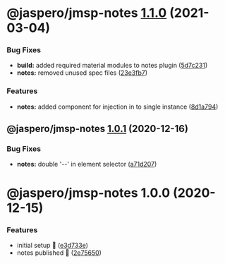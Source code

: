 # @jaspero/jmsp-notes [1.1.0](https://github.com/Jaspero/jms-plugins/compare/@jaspero/jmsp-notes@1.0.1...@jaspero/jmsp-notes@1.1.0) (2021-03-04)


### Bug Fixes

* **build:** added required material modules to notes plugin ([5d7c231](https://github.com/Jaspero/jms-plugins/commit/5d7c231b8949ac5c8133b70671ceb3b894b374d9))
* **notes:** removed unused spec files ([23e3fb7](https://github.com/Jaspero/jms-plugins/commit/23e3fb7cbe12c180add3b156978933fbcd0609b5))


### Features

* **notes:** added component for injection in to single instance ([8d1a794](https://github.com/Jaspero/jms-plugins/commit/8d1a794986023510e5ea65e4286de4ca12f28298))

## @jaspero/jmsp-notes [1.0.1](https://github.com/Jaspero/jms-plugins/compare/@jaspero/jmsp-notes@1.0.0...@jaspero/jmsp-notes@1.0.1) (2020-12-16)


### Bug Fixes

* **notes:** double '--' in element selector ([a71d207](https://github.com/Jaspero/jms-plugins/commit/a71d207438e9b14b09667cfe7450bf2b7188d760))

# @jaspero/jmsp-notes 1.0.0 (2020-12-15)


### Features

* initial setup :tada: ([e3d733e](https://github.com/Jaspero/jms-plugins/commit/e3d733e3dc1073dfd4275240c0563cd334eb308c))
* notes published :tada: ([2e75650](https://github.com/Jaspero/jms-plugins/commit/2e75650b76037b29ef9eb335aa283f22ca4d49bb))
